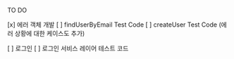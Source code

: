 TO DO

[x] 에러 객체 개발
[ ] findUserByEmail Test Code
[ ] createUser Test Code (에러 상황에 대한 케이스도 추가)

[ ] 로그인
[ ] 로그인 서비스 레이어 테스트 코드
